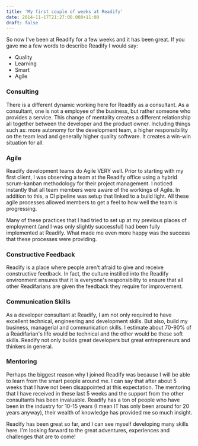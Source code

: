 ```yaml
---
title: 'My first couple of weeks at Readify'
date: 2014-11-17T21:27:00.000+11:00
draft: false
---
```


So now I've been at Readify for a few weeks and it has been great. If you gave me a few words to describe Readify I would say:  

*   Quality
*   Learning
*   Smart
*   Agile

### Consulting

There is a different dynamic working here for Readify as a consultant. As a consultant, one is not a employee of the business, but rather someone who provides a service. This change of mentality creates a different relationship all together between the developer and the product owner. Including things such as: more autonomy for the development team, a higher responsibility on the team lead and generally higher quality software. It creates a win-win situation for all. 

  

### Agile

Readify development teams do Agile VERY well. Prior to starting with my first client, I was observing a team at the Readify office using a hybrid scrum-kanban methodology for their project management. I noticed instantly that all team members were aware of the workings of Agile. In addition to this, a CI pipeline was setup that linked to a build light. All these agile processes allowed members to get a feel to how well the team is progressing.  
  
Many of these practices that I had tried to set up at my previous places of employment (and I was only slightly successful) had been fully implemented at Readify. What made me even more happy was the success that these processes were providing.  
  

### Constructive Feedback

Readify is a place where people aren't afraid to give and receive constructive feedback. In fact, the culture instilled into the Readify environment ensures that it is everyone's responsibility to ensure that all other Readifarians are given the feedback they require for improvement.

  

### Communication Skills

As a developer consultant at Readify, I am not only required to have excellent technical, engineering and development skills. But also, build my business, managerial and communication skills. I estimate about 70-90% of a Readifarian's life would be technical and the other would be these soft skills. Readify not only builds great developers but great entrepreneurs and thinkers in general. 

  

### Mentoring

Perhaps the biggest reason why I joined Readify was because I will be able to learn from the smart people around me. I can say that after about 5 weeks that I have not been disappointed at this expectation. The mentoring that I have received in these last 5 weeks and the support from the other consultants has been invaluable. Readify has a ton of people who have been in the industry for 10-15 years (I mean IT has only been around for 20 years anyway), their wealth of knowledge has provided me so much insight.

  

  

  

  
Readify has been great so far, and I can see myself developing many skills here. I'm looking forward to the great adventures, experiences and challenges that are to come!